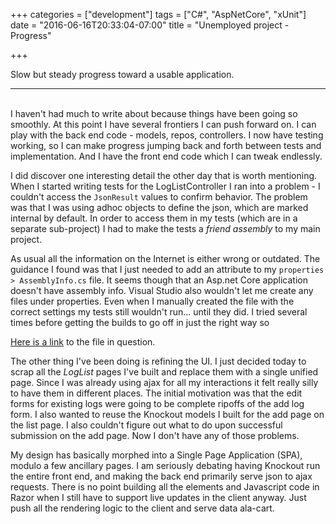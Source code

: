 +++
categories = ["development"]
tags = ["C#", "AspNetCore", "xUnit"]
date = "2016-06-16T20:33:04-07:00"
title = "Unemployed project - Progress"

+++

Slow but steady progress toward a usable application.
<!--more-->
<hr/><br/>
I haven't had much to write about because things have been going so smoothly. At
this point I have several frontiers I can push forward on. I can play with the
back end code - models, repos, controllers. I now have testing working, so I can
make progress jumping back and forth between tests and implementation. And I
have the front end code which I can tweak endlessly.

I did discover one interesting detail the other day that is worth mentioning.
When I started writing tests for the LogListController I ran into a problem - I
couldn't access the `JsonResult` values to confirm behavior. The problem was
that I was using adhoc objects to define the json, which are marked internal by
default. In order to access them in my tests (which are in a separate
sub-project) I had to make the tests a *friend assembly* to my main project.

As usual all the information on the Internet is either wrong or outdated. The
guidance I found was that I just needed to add an attribute to my
`properties > AssemblyInfo.cs` file. It seems though that an Asp.net Core
application doesn't have assembly info. Visual Studio also wouldn't let me
create any files under properties. Even when I manually created the file with
the correct settings my tests still wouldn't run... until they did. I tried
several times before getting the builds to go off in just the right way so

[Here is a link](https://github.com/kitsu/JobLogger/blob/e8e0436140e67edfd369942793a8bbed3cc3920f/src/JobLogger/Properties/AssemblyInfo.cs)
to the file in question.

The other thing I've been doing is refining the UI. I just decided today to
scrap all the *LogList* pages I've built and replace them with a single unified
page. Since I was already using ajax for all my interactions it felt really
silly to have them in different places. The initial motivation was that the edit
forms for existing logs were going to be complete ripoffs of the add log form. I
also wanted to reuse the Knockout models I built for the add page on the list
page. I also couldn't figure out what to do upon successful submission on the
add page. Now I don't have any of those problems.

My design has basically morphed into a Single Page Application (SPA), modulo a
few ancillary pages. I am seriously debating having Knockout run the entire
front end, and making the back end primarily serve json to ajax requests. There
is no point building all the elements and Javascript code in Razor when I still
have to support live updates in the client anyway. Just push all the rendering
logic to the client and serve data ala-cart.

